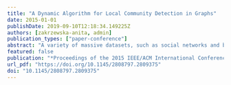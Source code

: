 ```yaml
---
title: "A Dynamic Algorithm for Local Community Detection in Graphs"
date: 2015-01-01
publishDate: 2019-09-10T12:18:34.149225Z
authors: [zakrzewska-anita, admin]
publication_types: ["paper-conference"]
abstract: "A variety of massive datasets, such as social networks and biological data, are represented as graphs that reveal underlying connections, trends, and anomalies. Community detection is the task of discovering dense groups of vertices in a graph. Its one specific form is seed set expansion, which finds the best local community for a given set of seed vertices. Greedy, agglomerative algorithms, which are commonly used in seed set expansion, have been previously designed only for a static, unchanging graph. However, in many applications, new data is constantly produced, and vertices and edges are inserted and removed from a graph. We present an algorithm for dynamic seed set expansion, which incrementally updates the community as the underlying graph changes. We show that our dynamic algorithm outputs high quality communities that are similar to those found when using a standard static algorithm. The dynamic approach also improves performance compared to recomputation, achieving speedups of up to 600x."
featured: false
publication: "*Proceedings of the 2015 IEEE/ACM International Conference on Advances in Social Networks Analysis and Mining, ASONAM 2015, Paris, France, August 25 - 28, 2015*"
url_pdf: "https://doi.org/10.1145/2808797.2809375"
doi: "10.1145/2808797.2809375"
---
```



